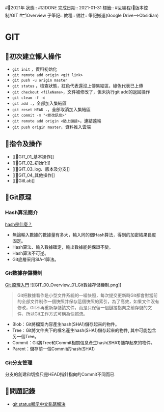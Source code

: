 #📆2021年 
狀態:: #☑DONE
完成日期:: 2021-01-31
標籤:: #💻編程/🎢版本控制/GIT #🗂Overview 
子筆記:: 
教程:: 
備註:: 筆記搬運(Google Drive-->Obsidian)

# GIT
## 🧾初次建立懶人操作
- `git init` ，資料初始化
- `git remote add origin <git link>`
- `git push -u origin master`
- `git status` ，檢查狀態，紅色代表還沒上傳集結區，綠色代表已上傳
- `git checkout <fileName>`，文件被修改了，但未执行git add的返回操作
- `git clean -f -d`
- `git add .`，全部加入集結區
- `git reset HEAD .`，全部取消加入集結區
- `git commit -m "<修改訊息>"`
- `git remote add origin <貼上鏈接>`，連結遠端
- `git push origin master`，資料推入雲端

## 🧾指令及操作
- [[🧾GIT_01_基本操作]]
- [[🧾GIT_02_初始化]]
- [[🧾GIT_03_log、版本及分支]]
- [[🧾GIT_04_其他操作]]
- [[🧾GitLab]]

## 🧾Git原理
### Hash算法簡介
[hash是什麼？](https://blockbar.io/blockchain/hash%E6%98%AF%E4%BB%80%E9%BA%BC-what-is-hash/)
- 無論輸入數據的數據量有多大，輸入同的個Hash算法，得到的加密結果長度固定。
- Hash算法、輸入數據確定，輸出數據能夠保證不變。
- Hash算法不可逆。
- Git底層采用SIA-1算法。

### Git數據存儲機制
[Git 原理入門](https://ithelp.ithome.com.tw/articles/10190453)
![[GIT_00_Overview_01_Git數據存儲機制.png]]
>Git把數據看作是小型文件系統的一組快照，每次提交更新時Git都會對當前的全部文件制作一個快照并保存這個快照的索引，為了高效，如果文件沒有修改，Git不再重新存儲該文件，而是只保留一個鏈接指向之前存儲的文件，所以Git工作方式可稱為快照流。
- Blob：Git將檔案內容產生hash(SHA1)儲存起來的物件。
- Tree：Git將文件夾下的檔名産生hash(SHA1)儲存起來的物件, 其中可能包含另一個Tree。
- Commit：Git將Tree和Commit相關信息產生hash(SHA1)儲存起來的物件。
- Parent：儲存前一個Commit的hash(SHA1)

### Git分支管理
分支的創建和切換只是HEAD指針指向的Commit不同而已

## 🧾問題記錄
- [git status顯示中文亂碼解決](https://blog.51cto.com/u_15072912/4150615)

